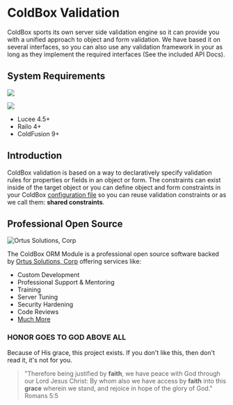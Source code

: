 # ColdBox Validation

ColdBox sports its own server side validation engine so it can provide you with a unified approach to object and form validation. We have based it on several interfaces, so you can also use any validation framework in your as long as they implement the required interfaces \(See the included API Docs\).

## System Requirements

![](https://img.shields.io/badge/Lucee-v4.5+-red.svg?style=for-the-badge)

![](https://img.shields.io/badge/ColdFusion-v9.0+-green.svg?style=for-the-badge)

* Lucee 4.5+
* Railo 4+
* ColdFusion 9+

## Introduction

ColdBox validation is based on a way to declaratively specify validation rules for properties or fields in an object or form. The constraints can exist inside of the target object or you can define object and form constraints in your ColdBox [configuration file](declaring-constraints/configuration-file.md) so you can reuse validation constraints or as we call them: **shared constraints**.

## Professional Open Source

![Ortus Solutions, Corp](https://github.com/ortus/cbox-validation/tree/cc7e4d96663e1732860bcea678a632286d72e87e/images/ortussolutions_button.png)

The ColdBox ORM Module is a professional open source software backed by [Ortus Solutions, Corp](http://www.ortussolutions.com/services) offering services like:

* Custom Development
* Professional Support & Mentoring
* Training
* Server Tuning
* Security Hardening
* Code Reviews
* [Much More](http://www.ortussolutions.com/services)

### HONOR GOES TO GOD ABOVE ALL

Because of His grace, this project exists. If you don't like this, then don't read it, it's not for you.

> "Therefore being justified by **faith**, we have peace with God through our Lord Jesus Christ: By whom also we have access by **faith** into this **grace** wherein we stand, and rejoice in hope of the glory of God." Romans 5:5


